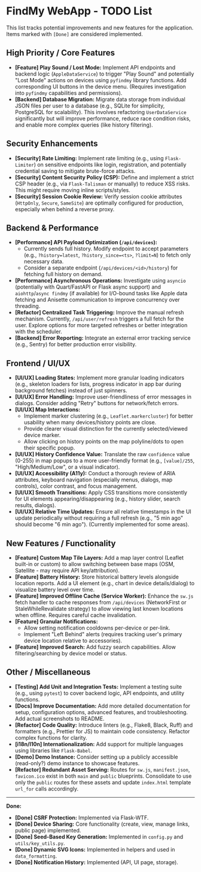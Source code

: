 # FindMy WebApp - TODO List

This list tracks potential improvements and new features for the application. Items marked with `[Done]` are considered implemented.

## High Priority / Core Features

*   **[Feature] Play Sound / Lost Mode:** Implement API endpoints and backend logic (`AppleDataService`) to trigger "Play Sound" and potentially "Lost Mode" actions on devices using `pyfindmy` library functions. Add corresponding UI buttons in the device menu. (Requires investigation into `pyfindmy` capabilities and permissions).
*   **[Backend] Database Migration:** Migrate data storage from individual JSON files per user to a database (e.g., SQLite for simplicity, PostgreSQL for scalability). This involves refactoring `UserDataService` significantly but will improve performance, reduce race condition risks, and enable more complex queries (like history filtering).

## Security Enhancements

*   **[Security] Rate Limiting:** Implement rate limiting (e.g., using `Flask-Limiter`) on sensitive endpoints like login, registration, and potentially credential saving to mitigate brute-force attacks.
*   **[Security] Content Security Policy (CSP):** Define and implement a strict CSP header (e.g., via `Flask-Talisman` or manually) to reduce XSS risks. This might require moving inline scripts/styles.
*   **[Security] Session Cookie Review:** Verify session cookie attributes (`HttpOnly`, `Secure`, `SameSite`) are optimally configured for production, especially when behind a reverse proxy.

## Backend & Performance

*   **[Performance] API Payload Optimization (`/api/devices`):**
    *   Currently sends full history. Modify endpoint to accept parameters (e.g., `?history=latest`, `?history_since=<ts>`, `?limit=N`) to fetch only necessary data.
    *   Consider a separate endpoint (`/api/devices/<id>/history`) for fetching full history on demand.
*   **[Performance] Asynchronous Operations:** Investigate using `asyncio` (potentially with Quart/FastAPI or Flask async support) and `aiohttp`/`async findmy` (if available) for I/O-bound tasks like Apple data fetching and Anisette communication to improve concurrency over threading.
*   **[Refactor] Centralized Task Triggering:** Improve the manual refresh mechanism. Currently, `/api/user/refresh` triggers a full fetch for the user. Explore options for more targeted refreshes or better integration with the scheduler.
*   **[Backend] Error Reporting:** Integrate an external error tracking service (e.g., Sentry) for better production error visibility.

## Frontend / UI/UX

*   **[UI/UX] Loading States:** Implement more granular loading indicators (e.g., skeleton loaders for lists, progress indicator in app bar during background fetches) instead of just spinners.
*   **[UI/UX] Error Handling:** Improve user-friendliness of error messages in dialogs. Consider adding "Retry" buttons for network/fetch errors.
*   **[UI/UX] Map Interactions:**
    *   Implement marker clustering (e.g., `Leaflet.markercluster`) for better usability when many devices/history points are close.
    *   Provide clearer visual distinction for the currently selected/viewed device marker.
    *   Allow clicking on history points on the map polyline/dots to open their specific popup.
*   **[UI/UX] History Confidence Value:** Translate the raw `confidence` value (0-255) in map popups to a more user-friendly format (e.g., `[value]/255`, "High/Medium/Low", or a visual indicator).
*   **[UI/UX] Accessibility (A11y):** Conduct a thorough review of ARIA attributes, keyboard navigation (especially menus, dialogs, map controls), color contrast, and focus management.
*   **[UI/UX] Smooth Transitions:** Apply CSS transitions more consistently for UI elements appearing/disappearing (e.g., history slider, search results, dialogs).
*   **[UI/UX] Relative Time Updates:** Ensure all relative timestamps in the UI update periodically without requiring a full refresh (e.g., "5 min ago" should become "6 min ago"). (Currently implemented for some areas).

## New Features / Functionality

*   **[Feature] Custom Map Tile Layers:** Add a map layer control (Leaflet built-in or custom) to allow switching between base maps (OSM, Satellite - may require API key/attribution).
*   **[Feature] Battery History:** Store historical battery levels alongside location reports. Add a UI element (e.g., chart in device details/dialog) to visualize battery level over time.
*   **[Feature] Improved Offline Cache (Service Worker):** Enhance the `sw.js` fetch handler to cache responses from `/api/devices` (NetworkFirst or StaleWhileRevalidate strategy) to allow viewing last known locations when offline. Requires careful cache invalidation.
*   **[Feature] Granular Notifications:**
    *   Allow setting notification cooldowns per-device or per-link.
    *   Implement "Left Behind" alerts (requires tracking user's primary device location relative to accessories).
*   **[Feature] Improved Search:** Add fuzzy search capabilities. Allow filtering/searching by device model or status.

## Other / Miscellaneous

*   **[Testing] Add Unit and Integration Tests:** Implement a testing suite (e.g., using `pytest`) to cover backend logic, API endpoints, and utility functions.
*   **[Docs] Improve Documentation:** Add more detailed documentation for setup, configuration options, advanced features, and troubleshooting. Add actual screenshots to README.
*   **[Refactor] Code Quality:** Introduce linters (e.g., Flake8, Black, Ruff) and formatters (e.g., Prettier for JS) to maintain code consistency. Refactor complex functions for clarity.
*   **[i18n/l10n] Internationalization:** Add support for multiple languages using libraries like `Flask-Babel`.
*   **[Demo] Demo Instance:** Consider setting up a publicly accessible (read-only?) demo instance to showcase features.
*   **[Refactor] Redundant Asset Serving:** Routes for `sw.js`, `manifest.json`, `favicon.ico` exist in both `main` and `public` blueprints. Consolidate to use only the `public` routes for these assets and update `index.html` template `url_for` calls accordingly.

---
**Done:**

*   **[Done] CSRF Protection:** Implemented via Flask-WTF.
*   **[Done] Device Sharing:** Core functionality (create, view, manage links, public page) implemented.
*   **[Done] Seed-Based Key Generation:** Implemented in `config.py` and `utils/key_utils.py`.
*   **[Done] Dynamic SVG Icons:** Implemented in helpers and used in `data_formatting`.
*   **[Done] Notification History:** Implemented (API, UI page, storage).